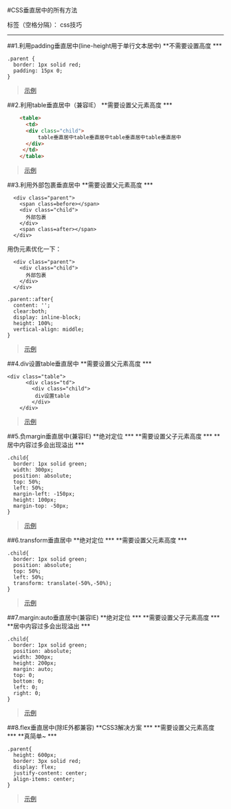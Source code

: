 ﻿#CSS垂直居中的所有方法

标签（空格分隔）： css技巧

---

##1.利用padding垂直居中(line-height用于单行文本居中)
**不需要设置高度 ***
```
.parent {
  border: 1px solid red;
  padding: 15px 0;
}
```
> [示例](http://js.jirengu.com/jopih/7/edit?html,css,output)

##2.利用table垂直居中（兼容IE）
**需要设置父元素高度 ***
``` html
    <table>
      <td>
      <div class="child">
          table垂直居中table垂直居中table垂直居中table垂直居中
      </div>
     </td>
    </table>
```
>[示例](http://js.jirengu.com/zipug/6/edit?html,css,output)

##3.利用外部包裹垂直居中
**需要设置父元素高度 ***

```
  <div class="parent">
    <span class=before></span>
    <div class="child">
      外部包裹
    </div>
    <span class=after></span>
  </div>
```
用伪元素优化一下：
```
  <div class="parent">
    <div class="child">
      外部包裹
    </div>
  </div>
```
```
.parent::after{
  content: '';
  clear:both;
  display: inline-block;
  height: 100%;
  vertical-align: middle;
}
```
> [示例](http://js.jirengu.com/wotum/5/edit)




##4.div设置table垂直居中
**需要设置父元素高度 ***
```
<div class="table">
      <div class="td">
        <div class="child">
         div设置table
        </div>
    </div>
```
> [示例](http://js.jirengu.com/yuqeg/5/edit)

##5.负margin垂直居中(兼容IE)
**绝对定位 ***
**需要设置父子元素高度 ***
**居中内容过多会出现溢出 ***
```
.child{
  border: 1px solid green;
  width: 300px;
  position: absolute;
  top: 50%;
  left: 50%;
  margin-left: -150px;
  height: 100px;
  margin-top: -50px;
}
```
> [示例](http://js.jirengu.com/yahev/1/edit)

##6.transform垂直居中
**绝对定位 ***
**需要设置父元素高度 ***
```
.child{
  border: 1px solid green;
  position: absolute;
  top: 50%;
  left: 50%;
  transform: translate(-50%,-50%);
}
```
> [示例](http://js.jirengu.com/ratip/1/edit?html,css,output)

##7.margin:auto垂直居中(兼容IE)
**绝对定位 ***
**需要设置父子元素高度 ***
**居中内容过多会出现溢出 ***
```
.child{
  border: 1px solid green;
  position: absolute;
  width: 300px;
  height: 200px;
  margin: auto;
  top: 0;
  bottom: 0;
  left: 0;
  right: 0;
}
```
> [示例](http://js.jirengu.com/fuheq/2/edit)

##8.flex垂直居中(除IE外都兼容)
**CSS3解决方案 ***
**需要设置父元素高度 ***
**真简单~ ***
```
.parent{
  height: 600px;
  border: 3px solid red;
  display: flex;
  justify-content: center;
  align-items: center;
}
```
> [示例](http://js.jirengu.com/qorop/2/edit)


